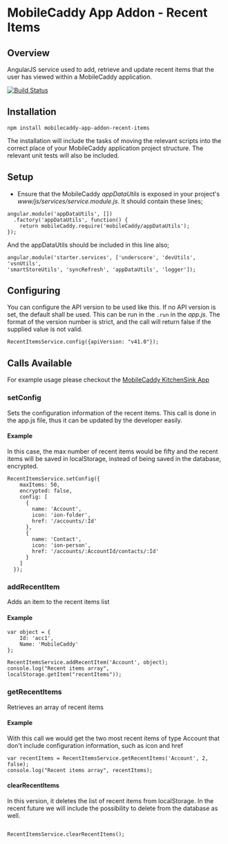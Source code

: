 # MobileCaddy App Addon - Recent Items

## Overview

AngularJS service used to add, retrieve and update recent items that the user has viewed within a MobileCaddy application.

[![Build Status](https://travis-ci.org/MobileCaddy/mobilecaddy-app-addon-mcrest.svg)](https://travis-ci.org/MobileCaddy/mobilecaddy-app-addon-mcrest)


## Installation

```
npm install mobilecaddy-app-addon-recent-items
```

The installation will include the tasks of moving the relevant scripts into the correct place of your MobileCaddy application project structure. The relevant unit tests will also be included.

## Setup

* Ensure that the MobileCaddy _appDataUtils_ is exposed in your project's _www/js/services/service.module.js_. It should contain these lines;

```
angular.module('appDataUtils', [])
  .factory('appDataUtils', function() {
    return mobileCaddy.require('mobileCaddy/appDataUtils');
});
```

And the appDataUtils should be included in this line also;

```
angular.module('starter.services', ['underscore', 'devUtils', 'vsnUtils',
'smartStoreUtils', 'syncRefresh', 'appDataUtils', 'logger']);
```

## Configuring

You can configure the API version to be used like this. If no API version is set, the default shall be used. This can be run in the `.run` in the _app.js_. The format of the version number is strict, and the call will return false if the supplied value is not valid.

```
RecentItemsService.config({apiVersion: "v41.0"});
```

## Calls Available

For example usage please checkout the [MobileCaddy KitchenSink App](https://github.com/MobileCaddy/ionic-kitchen-sink)


### setConfig ###

Sets the configuration information of the recent items. This call is done in the app.js file, thus it can be updated by the developer easily.

#### Example ####

In this case, the max number of recent items would be fifty and the recent items will be saved in localStorage, instead of being saved in the database, encrypted.

```
RecentItemsService.setConfig({
    maxItems: 50,
    encrypted: false,
    config: [
      {
        name: 'Account',
        icon: 'ion-folder',
        href: '/accounts/:Id'
      },
      {
        name: 'Contact',
        icon: 'ion-person',
        href: '/accounts/:AccountId/contacts/:Id'
      }
    ]
  });

```

### addRecentItem ###

Adds an item to the recent items list

#### Example ####

```
var object = {
	Id: 'acc1',
	Name: 'MobileCaddy'
};

RecentItemsService.addRecentItem('Account', object);
console.log("Recent items array", localStorage.getItem("recentItems"));

```

### getRecentItems ###

Retrieves an array of recent items

#### Example ####

With this call we would get the two most recent items of type Account that don't include configuration information, such as icon and href

```
var recentItems = RecentItemsService.getRecentItems('Account', 2, false);
console.log("Recent items array", recentItems);

```

#### clearRecentItems ####

In this version, it deletes the list of recent items from localStorage. In the recent future we will include the possibility to delete from the database as well.

```

RecentItemsService.clearRecentItems();

```
